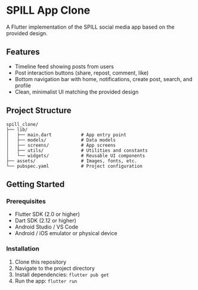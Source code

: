 # SPILL App Clone

A Flutter implementation of the SPILL social media app based on the provided design.

## Features

- Timeline feed showing posts from users
- Post interaction buttons (share, repost, comment, like)
- Bottom navigation bar with home, notifications, create post, search, and profile
- Clean, minimalist UI matching the provided design

## Project Structure

```
spill_clone/
├── lib/
│   ├── main.dart           # App entry point
│   ├── models/             # Data models
│   ├── screens/            # App screens
│   ├── utils/              # Utilities and constants
│   └── widgets/            # Reusable UI components
├── assets/                 # Images, fonts, etc.
└── pubspec.yaml            # Project configuration
```

## Getting Started

### Prerequisites

- Flutter SDK (2.0 or higher)
- Dart SDK (2.12 or higher)
- Android Studio / VS Code
- Android / iOS emulator or physical device

### Installation

1. Clone this repository
2. Navigate to the project directory
3. Install dependencies: `flutter pub get`
4. Run the app: `flutter run`
